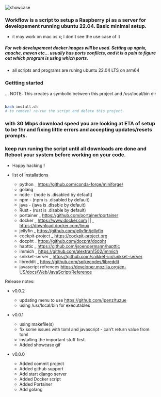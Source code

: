 ![showcase](https://github.com/Nllii/workflow/blob/29fe7930ecf8fc100171d937e967b30b843cb4d0/setup_scripts/showcase_upade_11062022.gif)


###  Workflow is a script to setup a Raspberry pi as a server for developement running ubuntu 22.04. Basic minimal setup.

- it may work on mac os x; I don't see the use case of it

##### For web developement docker images will be used. Setting up ngnix, apache, maven etc... usually has ports conflicts, and it is a pain to figure out which program is using which ports.

- all scripts and programs are runing ubuntu 22.04 LTS on arm64

### Gettting started
...
NOTE: This creates a symbolic between this project and /usr/local/bin dir

```bash

bash install.sh
# to remove? re-run the script and delete this project.

```



### with 30 Mbps download speed you are looking at ETA of setup to be 1hr and fixing little errors and accepting updates/resets prompts.

### keep run runing the script until all downloads are done and Reboot your system before working on your code.

- Happy hacking !

- list of installations
    - python _ https://github.com/conda-forge/miniforge/
    - golang
    - node - (node is .disabled by default)
    - npm - (npm is .disabled by default)
    - java - (java is .disable by default)
    - Rust - (rust is .disable by default)
    - portainer _ https://github.com/portainer/portainer
    - docker _ https://www.docker.com || _ https://download.docker.com/linux
    - jellyfin _ https://github.com/jellyfin/jellyfin
    - cockpit-project _ https://cockpit-project.org
    - docpht _ https://github.com/docpht/docpht
    - hapttic _ https://github.com/jsoendermann/hapttic
    - immich _ https://github.com/alextran1502/immich
    - snikket-server _ https://github.com/snikket-im/snikket-server
    - libreddit _ https://github.com/spikecodes/libreddit
    - javascript refrences https://developer.mozilla.org/en-US/docs/Web/JavaScript/Reference



Release notes:

- v0.0.2
    - updating menu to use https://github.com/lpenz/tuzue
    - using /usr/local/bin for executables


- v0.0.1
    - using makefile(s)
    - fix some issues with toml and javascript - can't return value from toml
    - installing the important stuff first.
    - Added showcase gif


- v0.0.0
    - Added commit project
    - Added github support
    - Add start django server
    - Added Docker script
    - Added Portainer
    - Add golang





